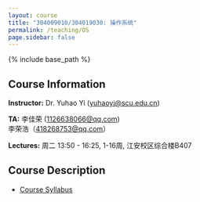 ```yaml
---
layout: course
title: "304009010/304019030: 操作系统"
permalink: /teaching/OS
page.sidebar: false
---
```


{% include base_path %}

## Course Information

**Instructor:** Dr. Yuhao Yi (yuhaoyi@scu.edu.cn)

**TA:** 李佳荣 (1126638066@qq.com)\
李荣浩（418268753@qq.com）

**Lectures:** 周二 13:50 - 16:25, 1-16周, 江安校区综合楼B407


## Course Description

- [Course Syllabus](https://kdocs.cn/l/cvXEWol6FSpu)
